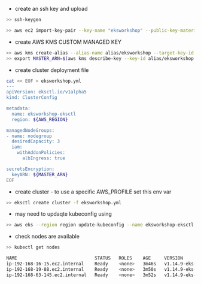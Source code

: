 - create an ssh key and upload

```bash
>> ssh-keygen

>> aws ec2 import-key-pair --key-name "eksworkshop" --public-key-material file://~/.ssh/id_rsa.pub
```

- create AWS KMS CUSTOM MANAGED KEY

```bash
>> aws kms create-alias --alias-name alias/eksworkshop --target-key-id $(aws kms create-key --query KeyMetadata.Arn --output text)
>> export MASTER_ARN=$(aws kms describe-key --key-id alias/eksworkshop --query KeyMetadata.Arn --output text)
```

- create cluster deployment file

```bash
cat << EOF > eksworkshop.yml
---
apiVersion: eksctl.io/v1alpha5
kind: ClusterConfig

metadata:
  name: eksworkshop-eksctl
  region: ${AWS_REGION}

managedNodeGroups:
- name: nodegroup
  desiredCapacity: 3
  iam:
    withAddonPolicies:
      albIngress: true

secretsEncryption:
  keyARN: ${MASTER_ARN}
EOF
```

- create cluster - to use a specific AWS_PROFILE set this env var

```bash
>> eksctl create cluster -f eksworkshop.yml
```

- may need to updaqte kubeconfig using

```bash
>> aws eks --region region update-kubeconfig --name eksworkshop-eksctl
```

- check nodes are available

```bash
>> kubectl get nodes

NAME                             STATUS   ROLES    AGE     VERSION
ip-192-168-16-15.ec2.internal    Ready    <none>   3m46s   v1.14.9-eks-1f0ca9
ip-192-168-19-88.ec2.internal    Ready    <none>   3m50s   v1.14.9-eks-1f0ca9
ip-192-168-63-145.ec2.internal   Ready    <none>   3m52s   v1.14.9-eks-1f0ca9
```
